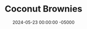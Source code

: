 ---
layout: post
title:  "Coconut Brownies"
date:   2024-05-23 00:00:00 -05000
categories: 
- Recipes
- Healthier Dessert
- Archive
permalink: /recipes/coconut-brownies
image: /assets/Food/Healthier Dessert/Coconut Brownies/coconut-brownie.jpg
ing: coconutbrownies-ing
facts: coconutbrownies-facts
section1: 
start2: 
section2: 
start3: 
section3: 
start4: 
section4: 
start5: 
section5: 
Prep: 10
Rest: 
Cook: 30
Source1: 
Source2: 
whisk: https://s.samsungfood.com/4sZEo
tags: 
- chocolate chip
- chocolate chunk
- vanilla extract
- coconut flour
- gluten free
- sugar free
- syrup
- maple syrup
- honey
- cocoa powder
- coconut oil
- brownie
- keto
- unsweetened applesauce
- applesauce
- nut free
- vic
Description: These coconut brownies are gluten free, sugar free, and nut free, but still just as delicious.  It uses coconut oil and coconut flour as its fat and flour, and sugar free syrup (or maple syrup/honey) as its sweetener.  The fat is cut back a bit by the use of plain nonfat greek yogurt and unsweetened applesauce, which also adds a touch of sweetness.  Feel free to top with or mix in some chocolate chips too!
Instructions: 
- Preheat your oven to 350F, and line an 8" square baking pan with parchment paper.  Lightly spray the pan with oil<br><br>

- In a large bowl, mix together all the ingredients in the order above.  It helps to fully combine together the liquid ingredients (oil, yogurt, applesauce, syrup, eggs, vanilla, baking soda, and salt) before whisking in the solids (cocoa powder and coconut flour).  Fold in your chocolate chips, reserving a few for the top<br><br>

- Use a silicone spatula to transfer the batter into your pan, and smooth the top<br><br>

- Bake at 350F for about 30 mintues, or until a toothpick comes out with a few crumbs.  Transfer to the fridge to cool completely before slicing with a plastic knife
---